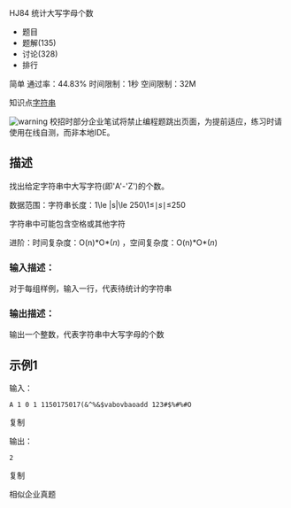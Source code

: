 HJ84 统计大写字母个数







- 题目
- 题解(135)
- 讨论(328)
- 排行

简单 通过率：44.83% 时间限制：1秒 空间限制：32M

知识点[字符串](https://www.nowcoder.com/exam/oj/ta?page=2&tpId=37&type=37?tag=579)

![warning](https://static.nowcoder.com/fe/file/images/web/ta/warning.png) 校招时部分企业笔试将禁止编程题跳出页面，为提前适应，练习时请使用在线自测，而非本地IDE。

## 描述

找出给定字符串中大写字符(即'A'-'Z')的个数。

数据范围：字符串长度：1\le |s|\le 250\1≤∣*s*∣≤250 

字符串中可能包含空格或其他字符

进阶：时间复杂度：O(n)\*O*(*n*) ，空间复杂度：O(n)\*O*(*n*) 

### 输入描述：

对于每组样例，输入一行，代表待统计的字符串

### 输出描述：

输出一个整数，代表字符串中大写字母的个数

## 示例1

输入：

```
A 1 0 1 1150175017(&^%&$vabovbaoadd 123#$%#%#O
```

复制

输出：

```
2
```

复制

相似企业真题